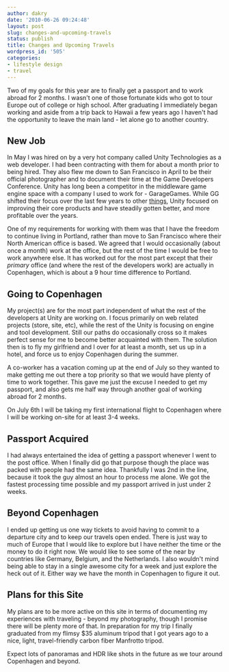 ```yaml
---
author: dakry
date: '2010-06-26 09:24:48'
layout: post
slug: changes-and-upcoming-travels
status: publish
title: Changes and Upcoming Travels
wordpress_id: '505'
categories:
- lifestyle design
- travel
---
```


Two of my goals for this year are to finally get a passport and to work abroad
for 2 months. I wasn't one of those fortunate kids who got to tour Europe out
of college or high school. After graduating I immediately began working and
aside from a trip back to Hawaii a few years ago I haven't had the opportunity
to leave the main land - let alone go to another country.

## New Job

  
In May I was hired on by a very hot company called Unity Technologies as a web
developer. I had been contracting with them for about a month prior to being
hired. They also flew me down to San Francisco in April to be their official
photographer and to document their time at the Game Developers Conference.
Unity has long been a competitor in the middleware game engine space with a
company I used to work for - GarageGames. While GG shifted their focus over
the last few years to other [things](http://instantaction.com), Unity focused
on improving their core products and have steadily gotten better, and more
profitable over the years.

One of my requirements for working with them was that I have the freedom to
continue living in Portland, rather than move to San Francisco where their
North American office is based. We agreed that I would occasionally (about
once a month) work at the office, but the rest of the time I would be free to
work anywhere else. It has worked out for the most part except that their
_primary_ office (and where the rest of the developers work) are actually in
Copenhagen, which is about a 9 hour time difference to Portland.

## Going to Copenhagen

  
My project(s) are for the most part independent of what the rest of the
developers at Unity are working on. I focus primarily on web related projects
(store, site, etc), while the rest of the Unity is focusing on engine and tool
development. Still our paths do occasionally cross so it makes perfect sense
for me to become better acquainted with them. The solution then is to fly my
girlfriend and I over for at least a month, set us up in a hotel, and force us
to enjoy Copenhagen during the summer.

A co-worker has a vacation coming up at the end of July so they wanted to make
getting me out there a top priority so that we would have plenty of time to
work together. This gave me just the excuse I needed to get my passport, and
also gets me half way through another goal of working abroad for 2 months.

On July 6th I will be taking my first international flight to Copenhagen where
I will be working on-site for at least 3-4 weeks.

## Passport Acquired

  
I had always entertained the idea of getting a passport whenever I went to the
post office. When I finally did go that purpose though the place was packed
with people had the same idea. Thankfully I was 2nd in the line, because it
took the guy almost an hour to process me alone. We got the fastest processing
time possible and my passport arrived in just under 2 weeks.

## Beyond Copenhagen

  
I ended up getting us one way tickets to avoid having to commit to a departure
city and to keep our travels open ended. There is just way to much of Europe
that I would like to explore but I have neither the time or the money to do it
right now. We would like to see some of the near by countries like Germany,
Belgium, and the Netherlands. I also wouldn't mind being able to stay in a
single awesome city for a week and just explore the heck out of it. Either way
we have the month in Copenhagen to figure it out.

## Plans for this Site

  
My plans are to be more active on this site in terms of documenting my
experiences with traveling - beyond my photography, though I promise there
will be plenty more of that. In preparation for my trip I finally graduated
from my flimsy $35 aluminum tripod that I got years ago to a nice, light,
travel-friendly carbon fiber Manfrotto tripod.

Expect lots of panoramas and HDR like shots in the future as we tour around
Copenhagen and beyond.

